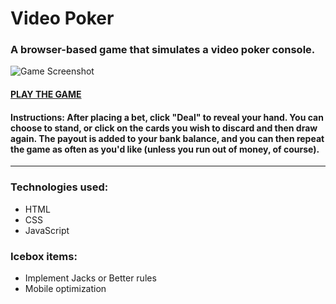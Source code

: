 # Video Poker

### A browser-based game that simulates a video poker console. 

![Game Screenshot](https://i.imgur.com/0iqWpGZ.png?1)

#### [PLAY THE GAME](https://madeleinemarie.github.io/Video-Poker-Game/)

#### Instructions: After placing a bet, click "Deal" to reveal your hand. You can choose to stand, or click on the cards you wish to discard and then draw again. The payout is added to your bank balance, and you can then repeat the game as often as you'd like (unless you run out of money, of course).

***

### Technologies used:

- HTML
- CSS
- JavaScript

### Icebox items:

- Implement Jacks or Better rules
- Mobile optimization


